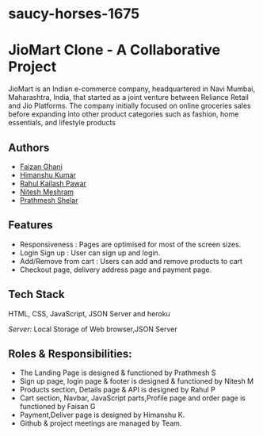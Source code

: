 # saucy-horses-1675
# JioMart Clone - A Collaborative Project

JioMart is an Indian e-commerce company, headquartered in Navi Mumbai, Maharashtra, India, that started as a joint venture between Reliance Retail and Jio Platforms. The company initially focused on online groceries sales before expanding into other product categories such as fashion, home essentials, and lifestyle products


## Authors

- [Faizan Ghani](https://github.com/faizanghani2222)
- [Himanshu Kumar](https://github.com/Himanshu0894)
- [Rahul Kailash Pawar](https://github.com/Rahul7874)
- [Nitesh Meshram](https://github.com/nilmes)
- [Prathmesh Shelar](https://github.com/PrathmeshS-0595)


## Features

- Responsiveness : Pages are optimised for most of the screen sizes.
- Login Sign up : User can sign up and login.
- Add/Remove from cart : Users can add and remove products to cart
- Checkout page, delivery address page and payment page.


## Tech Stack

HTML, CSS, JavaScript, JSON Server and heroku 

*Server:* Local Storage of Web browser,JSON Server


## Roles & Responsibilities:
- The Landing Page is designed & functioned by Prathmesh S
- Sign up page, login page & footer is designed & functioned by Nitesh M
- Products section, Details page & API is designed by Rahul P
- Cart section, Navbar, JavaScript parts,Profile page and order page is functioned by Faisan G
- Payment,Deliver  page is designed by Himanshu K.
- Github & project meetings are managed by Team.
